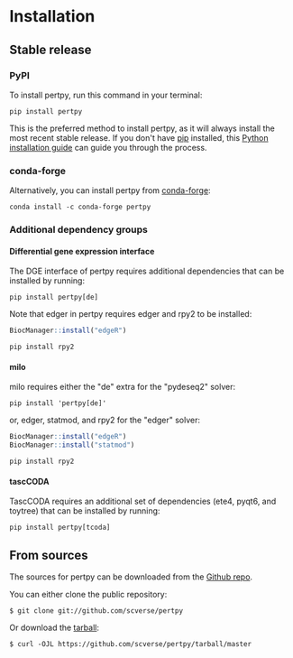 ```{highlight} shell

```

# Installation

## Stable release

### PyPI

To install pertpy, run this command in your terminal:

```console
pip install pertpy
```

This is the preferred method to install pertpy, as it will always install the most recent stable release.
If you don't have [pip] installed, this [Python installation guide] can guide you through the process.

### conda-forge

Alternatively, you can install pertpy from [conda-forge]:

```console
conda install -c conda-forge pertpy
```

### Additional dependency groups

#### Differential gene expression interface

The DGE interface of pertpy requires additional dependencies that can be installed by running:

```console
pip install pertpy[de]
```

Note that edger in pertpy requires edger and rpy2 to be installed:

```R
BiocManager::install("edgeR")
```

```console
pip install rpy2
```

#### milo

milo requires either the "de" extra for the "pydeseq2" solver:

```console
pip install 'pertpy[de]'
```

or, edger, statmod, and rpy2 for the "edger" solver:

```R
BiocManager::install("edgeR")
BiocManager::install("statmod")
```

```console
pip install rpy2
```

#### tascCODA

TascCODA requires an additional set of dependencies (ete4, pyqt6, and toytree) that can be installed by running:

```console
pip install pertpy[tcoda]
```

## From sources

The sources for pertpy can be downloaded from the [Github repo].

You can either clone the public repository:

```console
$ git clone git://github.com/scverse/pertpy
```

Or download the [tarball]:

```console
$ curl -OJL https://github.com/scverse/pertpy/tarball/master
```

[github repo]: https://github.com/scverse/pertpy
[pip]: https://pip.pypa.io
[conda-forge]: https://anaconda.org/conda-forge/pertpy
[python installation guide]: http://docs.python-guide.org/en/latest/starting/installation/
[tarball]: https://github.com/scverse/pertpy/tarball/master
[Homebrew]: https://brew.sh/
